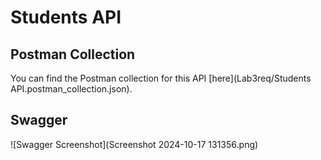 # Students API

## Postman Collection

You can find the Postman collection for this API [here](Lab3req/Students API.postman_collection.json).

## Swagger

![Swagger Screenshot](Screenshot 2024-10-17 131356.png)


